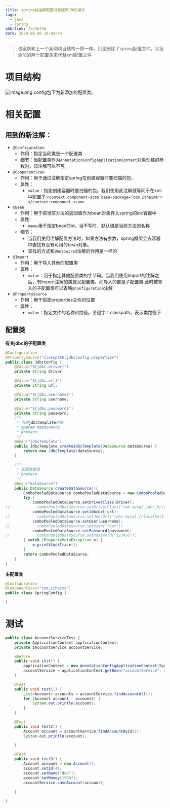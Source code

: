 ```yaml
---
title: spring纯注解配置对数据库CRUD操作
tags:
  - java
  - spring
abbrlink: 7cd4b75b
date: 2020-06-08 18:04:44
---
```


> 该案例和上一个案例项目结构一摸一样，只是删除了spring配置文件，以及添加的两个配置类来代替xml配置文件
# 项目结构
![image.png](https://halo-1257208482.image.myqcloud.com/image_1591610963351.png!webp)
config包下为新添加的配置类。
# 相关配置
## 用到的新注解：
- `@Configuration`
	- 作用：指定当前类是一个配置类
	- 细节：当配置类作为`AnnotationConfigApplicationContext`对象创建的参数时，该注解可以不写。
 - `@ComponentScan`
	- 作用：用于通过注解指定spring在创建容器时要扫描的包，
	- 属性：
		- `value`：指定创建容器时要扫描的包。我们使用此注解就等同于在xml中配置了:`<context:component-scan base-package="com.itheima"></context:component-scan>`
 - `@Bean`
	- 作用：用于把当前方法的返回值作为bean对象存入spring的ioc容器中
	- 属性:
		- `name`:用于指定bean的id。当不写时，默认值是当前方法的名称
	- 细节：
		- 当我们使用注解配置方法时，如果方法有参数，spring框架会去容器中查找有没有可用的bean对象。
		- 查找的方式和`@Autowired`注解的作用是一样的
- `@Import`
	- 作用：用于导入其他的配置类
	- 属性：
		- `value`：用于指定其他配置类的字节码。当我们使用Import的注解之后，有Import注解的类就父配置类，而导入的都是子配置类,此时被导入的子配置类可以省略`@Configuration`注解
- `@PropertySource`
	- 作用：用于指定properties文件的位置
	- 属性：
		- `value`：指定文件的名称和路径。关键字：classpath，表示类路径下

## 配置类
**有关jdbc的子配置类**
```java
@Configuration
@PropertySource("classpath:jdbcConfig.properties")
public class JdbcConfig {
    @Value("${jdbc.driver}")
    private String driver;

    @Value("${jdbc.url}")
    private String url;

    @Value("${jdbc.username}")
    private String username;

    @Value("${jdbc.password}")
    private String password;
    /**
     * 创建jdbctemplate对象
     * @param dataSource
     * @return
     */
    @Bean("jdbcTemplate")
    public JdbcTemplate createJdbcTemplate(DataSource dataSource) {
        return new JdbcTemplate(dataSource);
    }

    /**
     * 配置数据源
     * @return
     */
    @Bean("dataSource")
    public DataSource createDataSource(){
        ComboPooledDataSource comboPooledDataSource = new ComboPooledDataSource();
        try {
            comboPooledDataSource.setDriverClass(driver);
//            comboPooledDataSource.setDriverClass("com.mysql.jdbc.Driver");
            comboPooledDataSource.setJdbcUrl(url);
//            comboPooledDataSource.setJdbcUrl("jdbc:mysql://localhost:3306/spring");
            comboPooledDataSource.setUser(username);
//            comboPooledDataSource.setUser("root");
            comboPooledDataSource.setPassword(password);
//            comboPooledDataSource.setPassword("123456");
        } catch (PropertyVetoException e) {
            e.printStackTrace();
        }
        return comboPooledDataSource;
    }
}
```
**主配置类**
```java
@Configuration
@ComponentScan("com.itheima")
public class SpringConfig {

}
```
# 测试
```java
public class AccountServiceTest {
    private ApplicationContext applicationContext;
    private IAccountService accountService;

    @Before
    public void init() {
        applicationContext = new AnnotationConfigApplicationContext(SpringConfig.class);
        accountService = applicationContext.getBean("accountService", IAccountService.class);
    }

    @Test
    public void test1() {
        List<Account> accounts = accountService.findAccountAll();
        for (Account account : accounts) {
            System.out.println(account);
        }
    }

    @Test
    public void test2() {
        Account account = accountService.findAccountById(2);
        System.out.println(account);

    }

    @Test
    public void test3() {
        Account account = new Account();
        account.setId(4);
        account.setName("ddd");
        account.setMoney(1500f);
        accountService.saveAccount(account);

    }

}
```
